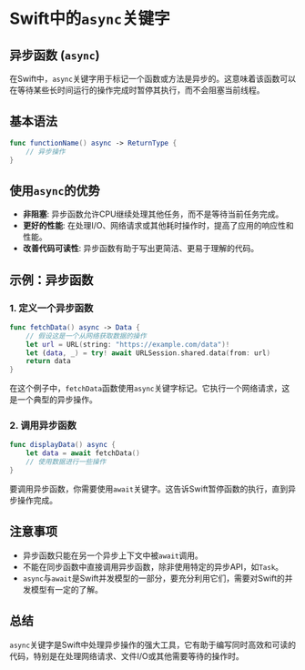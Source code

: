 
# Swift中的`async`关键字

## 异步函数 (`async`)

在Swift中，`async`关键字用于标记一个函数或方法是异步的。这意味着该函数可以在等待某些长时间运行的操作完成时暂停其执行，而不会阻塞当前线程。

## 基本语法

```swift
func functionName() async -> ReturnType {
    // 异步操作
}
```

## 使用`async`的优势

- **非阻塞**: 异步函数允许CPU继续处理其他任务，而不是等待当前任务完成。
- **更好的性能**: 在处理I/O、网络请求或其他耗时操作时，提高了应用的响应性和性能。
- **改善代码可读性**: 异步函数有助于写出更简洁、更易于理解的代码。

## 示例：异步函数

### 1. 定义一个异步函数

```swift
func fetchData() async -> Data {
    // 假设这是一个从网络获取数据的操作
    let url = URL(string: "https://example.com/data")!
    let (data, _) = try! await URLSession.shared.data(from: url)
    return data
}
```

在这个例子中，`fetchData`函数使用`async`关键字标记。它执行一个网络请求，这是一个典型的异步操作。

### 2. 调用异步函数

```swift
func displayData() async {
    let data = await fetchData()
    // 使用数据进行一些操作
}
```

要调用异步函数，你需要使用`await`关键字。这告诉Swift暂停函数的执行，直到异步操作完成。

## 注意事项

- 异步函数只能在另一个异步上下文中被`await`调用。
- 不能在同步函数中直接调用异步函数，除非使用特定的异步API，如`Task`。
- `async`与`await`是Swift并发模型的一部分，要充分利用它们，需要对Swift的并发模型有一定的了解。

## 总结

`async`关键字是Swift中处理异步操作的强大工具，它有助于编写同时高效和可读的代码，特别是在处理网络请求、文件I/O或其他需要等待的操作时。
